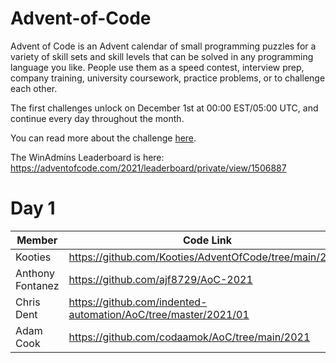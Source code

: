 # Advent-of-Code

Advent of Code is an Advent calendar of small programming puzzles for a variety of skill sets and skill levels that can be solved in any programming language you like. People use them as a speed contest, interview prep, company training, university coursework, practice problems, or to challenge each other.

The first challenges unlock on December 1st at 00:00 EST/05:00 UTC, and continue every day throughout the month.

You can read more about the challenge [here](https://adventofcode.com/2021/about).

The WinAdmins Leaderboard is here:
https://adventofcode.com/2021/leaderboard/private/view/1506887

# Day 1

Member|Code Link
-|-
Kooties|https://github.com/Kooties/AdventOfCode/tree/main/2021
Anthony Fontanez|https://github.com/ajf8729/AoC-2021
Chris Dent|https://github.com/indented-automation/AoC/tree/master/2021/01
Adam Cook|https://github.com/codaamok/AoC/tree/main/2021
